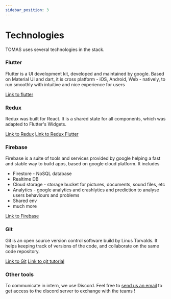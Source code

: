 ```yaml
---
sidebar_position: 3
---
```


# Technologies

TOMAS uses several technologies in the stack.

### Flutter

Flutter is a UI development kit, developed and maintained by google. Based on Material UI and dart, it is cross platform - iOS, Android, Web - natively, to run smoothly with intuitive and nice experience for users


[Link to flutter](http://flutter.dev)

### Redux

Redux was built for React. It is a shared state for all components, which was adapted to Flutter's Widgets.


[Link to Redux](https://redux.js.org/)
[Link to Redux Flutter](https://pub.dev/packages/flutter_redux)

### Firebase

Firebase is a suite of tools and services provided by google helping a fast and stable way to build apps, based on google cloud platform. It includes
- Firestore - NoSQL database
- Realtime DB
- Cloud storage - storage bucket for pictures, documents, sound files, etc
- Analytics - google analytics and crashlytics and prediction to analyse users behaviours and problems
- Shared env
- much more

[Link to Firebase](https://firebase.google.com/)

### Git

Git is an open source version control software build by Linus Torvalds. It helps keeping track of versions of the code, and collaborate on the same code repository.

[Link to Git](https://git-scm.com/)
[Link to git tutorial](https://www.atlassian.com/git/tutorials/learn-git-with-bitbucket-cloud)

### Other tools

To communicate in intern, we use Discord. Feel free to [send us an email](mailto:axel.revel@epitech.eu) to get access to the discord server to exchange with the teams !

